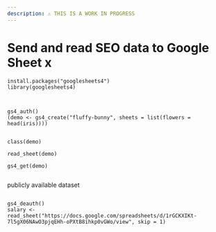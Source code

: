 ```yaml
---
description: ⚠️ THIS IS A WORK IN PROGRESS
---
```


# Send and read  SEO data to Google Sheet x



```text
install.packages("googlesheets4")
library(googlesheets4)



gs4_auth()
(demo <- gs4_create("fluffy-bunny", sheets = list(flowers = head(iris))))


class(demo)

read_sheet(demo)

gs4_get(demo)


```

publicly available dataset

```text

gs4_deauth()
salary <- read_sheet("https://docs.google.com/spreadsheets/d/1rGCKXIKt-7l5gX06NAwO3pjqEHh-oPXtB8ihkp0vGWo/view", skip = 1)
```

